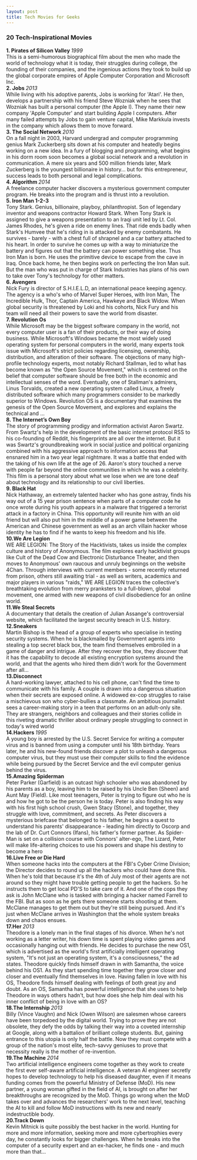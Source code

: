 ```yaml
---
layout: post
title: Tech Movies for Geeks
---
```

<h3>       20 Tech-Inspirational Movies       </h3>

<strong>1. Pirates of Silicon Valley </strong><em>1999</em><br>
This is a semi-humorous biographical film about the men who made the world of technology what it is today, their struggles during college, the founding of their companies, and the ingenious actions they took to build up the global corporate empires of Apple Computer Corporation and Microsoft Inc. <br>
<strong>2. Jobs              		 </strong><em>2013</em><br>
While living with his adoptive parents, Jobs is working for 'Atari'. He then, develops a partnership with his friend Steve Wozniak when he sees that Wozniak has built a personal computer (the Apple I). They name their new company 'Apple Computer' and start building Apple I computers. After many failed attempts by Jobs to gain venture capital, Mike Markkula invests in the company which allows them to move forward.<br>
<strong>3. The Social Network        </strong><em>2010</em><br>
On a fall night in 2003, Harvard undergrad and computer programming genius Mark Zuckerberg sits down at his computer and heatedly begins working on a new idea. In a fury of blogging and programming, what begins in his dorm room soon becomes a global social network and a revolution in communication. A mere six years and 500 million friends later, Mark Zuckerberg is the youngest billionaire in history... but for this entrepreneur, success leads to both personal and legal complications. <br>
<strong>4. Algorithm        		 </strong><em>2014</em><br>
A freelance computer hacker discovers a mysterious government computer program. He breaks into the program and is thrust into a revolution.<br>
<strong>5. Iron Man  1-2-3		     </strong> <br>
Tony Stark. Genius, billionaire, playboy, philanthropist. Son of legendary inventor and weapons contractor Howard Stark. When Tony Stark is assigned to give a weapons presentation to an Iraqi unit led by Lt. Col. James Rhodes, he's given a ride on enemy lines. That ride ends badly when Stark's Humvee that he's riding in is attacked by enemy combatants. He survives - barely - with a chest full of shrapnel and a car battery attached to his heart. In order to survive he comes up with a way to miniaturize the battery and figures out that the battery can power something else. Thus Iron Man is born. He uses the primitive device to escape from the cave in Iraq. Once back home, he then begins work on perfecting the Iron Man suit. But the man who was put in charge of Stark Industries has plans of his own to take over Tony's technology for other matters.<br>
<strong>6. Avengers				  	 </strong><br>
Nick Fury is director of S.H.I.E.L.D, an international peace keeping agency. The agency is a who's who of Marvel Super Heroes, with Iron Man, The Incredible Hulk, Thor, Captain America, Hawkeye and Black Widow. When global security is threatened by Loki and his cohorts, Nick Fury and his team will need all their powers to save the world from disaster.<br>
<strong>7. Revolution Os             </strong> <br>
While Microsoft may be the biggest software company in the world, not every computer user is a fan of their products, or their way of doing business. While Microsoft's Windows became the most widely used operating system for personal computers in the world, many experts took issue with Microsoft's strict policies regarding licensing, ownership, distribution, and alteration of their software. The objections of many high-profile technology experts, most notably Richard Stallman, led to what has become known as "the Open Source Movement," which is centered on the belief that computer software should be free both in the economic and intellectual senses of the word. Eventually, one of Stallman's admirers, Linus Torvalds, created a new operating system called Linux, a freely distributed software which many programmers consider to be markedly superior to Windows. Revolution OS is a documentary that examines the genesis of the Open Source Movement, and explores and explains the technical and ... <br>
<strong>8. The Internet’s Own Boy    </strong><br>
The story of programming prodigy and information activist Aaron Swartz. From Swartz's help in the development of the basic internet protocol RSS to his co-founding of Reddit, his fingerprints are all over the internet. But it was Swartz's groundbreaking work in social justice and political organizing combined with his aggressive approach to information access that ensnared him in a two year legal nightmare. It was a battle that ended with the taking of his own life at the age of 26. Aaron's story touched a nerve with people far beyond the online communities in which he was a celebrity. This film is a personal story about what we lose when we are tone deaf about technology and its relationship to our civil liberties. <br>
<strong>9. Black Hat                 </strong> <br>
Nick Hathaway, an extremely talented hacker who has gone astray, finds his way out of a 15 year prison sentence when parts of a computer code he once wrote during his youth appears in a malware that triggered a terrorist attack in a factory in China. This opportunity will reunite him with an old friend but will also put him in the middle of a power game between the American and Chinese government as well as an arch villain hacker whose identity he has to find if he wants to keep his freedom and his life.<br>
<strong>10.We Are Legion 			 </strong>	<br>
WE ARE LEGION: The Story of the Hacktivists, takes us inside the complex culture and history of Anonymous. The film explores early hacktivist groups like Cult of the Dead Cow and Electronic Disturbance Theater, and then moves to Anonymous' own raucous and unruly beginnings on the website 4Chan. Through interviews with current members - some recently returned from prison, others still awaiting trial - as well as writers, academics and major players in various "raids," WE ARE LEGION traces the collective's breathtaking evolution from merry pranksters to a full-blown, global movement, one armed with new weapons of civil disobedience for an online world.<br>
<strong>11.We Steal Secrets		     </strong><br>
A documentary that details the creation of Julian Assange's controversial website, which facilitated the largest security breach in U.S. history.<br>
<strong>12.Sneakers 				 </strong><br>
Martin Bishop is the head of a group of experts who specialise in testing security systems. When he is blackmailed by Government agents into stealing a top secret black box, the team find themselves embroiled in a game of danger and intrigue. After they recover the box, they discover that it has the capability to decode all existing encryption systems around the world, and that the agents who hired them didn't work for the Government after all... <br>
<strong>13.Disconnect 				 </strong><br>
A hard-working lawyer, attached to his cell phone, can't find the time to communicate with his family. A couple is drawn into a dangerous situation when their secrets are exposed online. A widowed ex-cop struggles to raise a mischievous son who cyber-bullies a classmate. An ambitious journalist sees a career-making story in a teen that performs on an adult-only site. They are strangers, neighbors and colleagues and their stories collide in this riveting dramatic thriller about ordinary people struggling to connect in today's wired world<br>
<strong>14.Hackers  				 </strong><em>1995</em><br>
A young boy is arrested by the U.S. Secret Service for writing a computer virus and is banned from using a computer until his 18th birthday. Years later, he and his new-found friends discover a plot to unleash a dangerous computer virus, but they must use their computer skills to find the evidence while being pursued by the Secret Service and the evil computer genius behind the virus.<br>
<strong>15.Amazing Spiderman		 </strong><br>
Peter Parker (Garfield) is an outcast high schooler who was abandoned by his parents as a boy, leaving him to be raised by his Uncle Ben (Sheen) and Aunt May (Field). Like most teenagers, Peter is trying to figure out who he is and how he got to be the person he is today. Peter is also finding his way with his first high school crush, Gwen Stacy (Stone), and together, they struggle with love, commitment, and secrets. As Peter discovers a mysterious briefcase that belonged to his father, he begins a quest to understand his parents' disappearance - leading him directly to Oscorp and the lab of Dr. Curt Connors (Ifans), his father's former partner. As Spider-Man is set on a collision course with Connors' alter-ego, The Lizard, Peter will make life-altering choices to use his powers and shape his destiny to become a hero<br>
<strong>16.Live Free or Die Hard 	 </strong><br>
When someone hacks into the computers at the FBI's Cyber Crime Division; the Director decides to round up all the hackers who could have done this. When he's told that because it's the 4th of July most of their agents are not around so they might have trouble getting people to get the hackers. So he instructs them to get local PD'S to take care of it. And one of the cops they ask is John McClane who is tasked with bringing a hacker named Farrell to the FBI. But as soon as he gets there someone starts shooting at them. McClane manages to get them out but they're still being pursued. And it's just when McClane arrives in Washington that the whole system breaks down and chaos ensues.<br>
<strong>17.Her      	 </strong><em>2013</em><br>
Theodore is a lonely man in the final stages of his divorce. When he's not working as a letter writer, his down time is spent playing video games and occasionally hanging out with friends. He decides to purchase the new OS1, which is advertised as the world's first artificially intelligent operating system, "It's not just an operating system, it's a consciousness," the ad states. Theodore quickly finds himself drawn in with Samantha, the voice behind his OS1. As they start spending time together they grow closer and closer and eventually find themselves in love. Having fallen in love with his OS, Theodore finds himself dealing with feelings of both great joy and doubt. As an OS, Samantha has powerful intelligence that she uses to help Theodore in ways others hadn't, but how does she help him deal with his inner conflict of being in love with an OS?<br>
<strong>18.The Internship		     </strong><em>2013</em><br>
Billy (Vince Vaughn) and Nick (Owen Wilson) are salesmen whose careers have been torpedoed by the digital world. Trying to prove they are not obsolete, they defy the odds by talking their way into a coveted internship at Google, along with a battalion of brilliant college students. But, gaining entrance to this utopia is only half the battle. Now they must compete with a group of the nation's most elite, tech-savvy geniuses to prove that necessity really is the mother of re-invention.<br>
<strong>19.The Machine 	    	  	 </strong><em>2014</em><br>
Two artificial intelligence engineers come together as they work to create the first ever self-aware artificial intelligence. A veteran AI engineer secretly hopes to develop technology to help his diseased daughter, even if it means funding comes from the powerful Ministry of Defense (MoD). His new partner, a young woman gifted in the field of AI, is brought on after her breakthroughs are recognized by the MoD. Things go wrong when the MoD takes over and advances the researchers' work to the next level, teaching the AI to kill and follow MoD instructions with its new and nearly indestructible body.<br>
<strong>20.Track Down		      	 </strong><br>
Kevin Mitnick is quite possibly the best hacker in the world. Hunting for more and more information, seeking more and more cybertrophies every day, he constantly looks for bigger challenges. When he breaks into the computer of a security expert and an ex-hacker, he finds one - and much more than that... <br>

